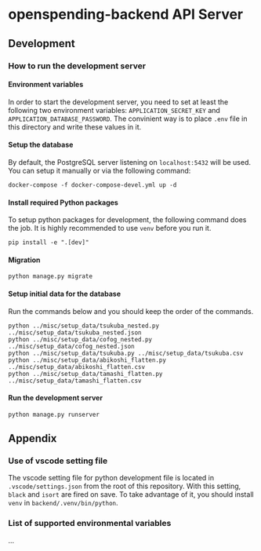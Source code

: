 # openspending-backend API Server

## Development

### How to run the development server

#### Environment variables

In order to start the development server, you need to set at least the following two environment variables: `APPLICATION_SECRET_KEY` and `APPLICATION_DATABASE_PASSWORD`.
The convinient way is to place `.env` file in this directory and write these values in it.

#### Setup the database

By default, the PostgreSQL server listening on `localhost:5432` will be used.
You can setup it manually or via the following command:

```
docker-compose -f docker-compose-devel.yml up -d
```

#### Install required Python packages

To setup python packages for development, the following command does the job.
It is highly recommended to use `venv` before you run it.

```
pip install -e ".[dev]"
```

#### Migration

```
python manage.py migrate
```

#### Setup initial data for the database

Run the commands below and you should keep the order of the commands.

```
python ../misc/setup_data/tsukuba_nested.py ../misc/setup_data/tsukuba_nested.json
python ../misc/setup_data/cofog_nested.py ../misc/setup_data/cofog_nested.json
python ../misc/setup_data/tsukuba.py ../misc/setup_data/tsukuba.csv
python ../misc/setup_data/abikoshi_flatten.py ../misc/setup_data/abikoshi_flatten.csv
python ../misc/setup_data/tamashi_flatten.py ../misc/setup_data/tamashi_flatten.csv

```

#### Run the development server

```
python manage.py runserver
```

## Appendix

### Use of vscode setting file

The vscode setting file for python development file is located in `.vscode/settings.json` from the root of this repository.
With this setting, `black` and `isort` are fired on save.
To take advantage of it, you should install `venv` in `backend/.venv/bin/python`.

### List of supported environmental variables

...
